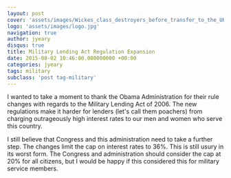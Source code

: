 ```yaml
---
layout: post
cover: 'assets/images/Wickes_class_destroyers_before_transfer_to_the_UK_1940.jpg'
logo: 'assets/images/logo.jpg'
navigation: true
author: jyeary
disqus: true
title: Military Lending Act Regulation Expansion
date: 2015-08-02 10:46:00.000000000 +00:00
categories: jyeary
tags: military
subclass: 'post tag-military'
---
```

I wanted to take a moment to thank the Obama Administration for their rule changes with regards to the Military Lending Act of 2006. The new regulations make it harder for lenders (let's call them poachers) from charging outrageously high interest rates to our men and women who serve this country.

I still believe that Congress and this administration need to take a further step. The changes limit the cap on interest rates to 36%. This is still usury in its worst form. The Congress and administration should consider the cap at 20% for all citizens, but I would be happy if this considered this for military service members.
